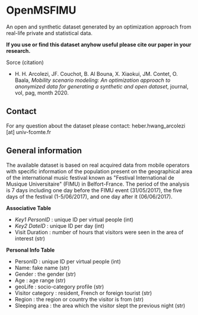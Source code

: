 # OpenMSFIMU


An open and synthetic dataset generated by an optimization approach from real-life private and statistical data.


**If you use or find this dataset anyhow useful please cite our paper in your research.**

Sorce (citation)
- H. H. Arcolezi, JF. Couchot, B. Al Bouna, X. Xiaokui, JM. Contet, O. Baala, *Mobility scenario modeling: An optimization approach to anonymized data for generating a synthetic and open dataset*, journal, vol, pag, month 2020.

## Contact

For any question about the dataset please contact: heber.hwang_arcolezi [at] univ-fcomte.fr

## General information
The available dataset is based on real acquired data from mobile operators with specific information of the population present on the geographical area of the international music festival known as "Festival International de Musique Universitaire" (FIMU) in Belfort-France. The period of the analysis is 7 days including one day before the FIMU event (31/05/2017), the five days of the festival (1-5/06/2017), and one day after it (06/06/2017). 


**Associative Table**
- *Key1 PersonID* : unique ID per virtual people (int)
- *Key2 DateID* : unique ID per day (int)
- Visit Duration : number of hours that visitors were seen in the area of interest (str)

**Personal Info Table**
- PersonID : unique ID per virtual people (int)
- Name: fake name (str)
- Gender : the gender (str)
- Age : age range (str)
- geoLife : socio-category profile (str)
- Visitor category : resident, French or foreign tourist (str)
- Region : the region or country the visitor is from (str)
- Sleeping area : the area which the visitor slept the previous night (str)
